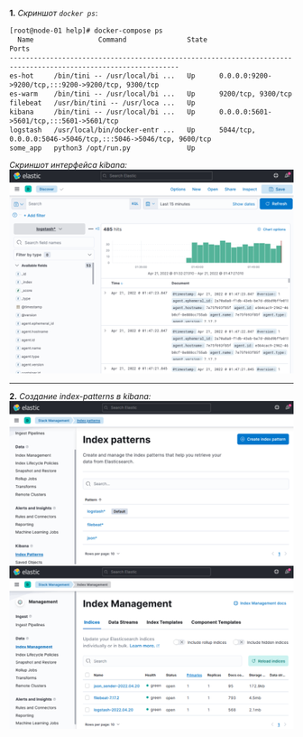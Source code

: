 **1.** _Cкриншот `docker ps`_:  
```commandline
[root@node-01 help]# docker-compose ps
  Name                Command               State                              Ports                            
----------------------------------------------------------------------------------------------------------------
es-hot     /bin/tini -- /usr/local/bi ...   Up      0.0.0.0:9200->9200/tcp,:::9200->9200/tcp, 9300/tcp          
es-warm    /bin/tini -- /usr/local/bi ...   Up      9200/tcp, 9300/tcp                                          
filebeat   /usr/bin/tini -- /usr/loca ...   Up                                                                  
kibana     /bin/tini -- /usr/local/bi ...   Up      0.0.0.0:5601->5601/tcp,:::5601->5601/tcp                    
logstash   /usr/local/bin/docker-entr ...   Up      5044/tcp, 0.0.0.0:5046->5046/tcp,:::5046->5046/tcp, 9600/tcp
some_app   python3 /opt/run.py              Up                                               
```

_Cкриншот интерфейса kibana:_  
![Kib](screen/kib.png)

***
**2.**  _Cоздание index-patterns в kibana:_  
![kib1](screen/kib1.png)
![kib2](screen/kib2.png)